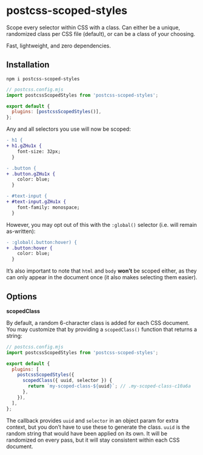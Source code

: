 # postcss-scoped-styles

Scope every selector within CSS with a class. Can either be a unique, randomized class per CSS file (default), or can be a class of your choosing.

Fast, lightweight, and zero dependencies.

## Installation

```
npm i postcss-scoped-styles
```

```js
// postcss.config.mjs
import postcssScopedStyles from 'postcss-scoped-styles';

export default {
  plugins: [postcssScopedStyles()],
};
```

Any and all selectors you use will now be scoped:

```diff
- h1 {
+ h1.gZHu1x {
    font-size: 32px;
  }

- .button {
+ .button.gZHu1x {
    color: blue;
  }

- #text-input {
+ #text-input.gZHu1x {
    font-family: monospace;
  }
```

However, you may opt out of this with the `:global()` selector (i.e. will remain as-written):

```diff
- :global(.button:hover) {
+ .button:hover {
    color: blue;
  }
```

It’s also important to note that `html` and `body` **won’t** be scoped either, as they can only appear in the document once (it also makes selecting them easier).

## Options

**scopedClass**

By default, a random 6-character class is added for each CSS document. You may customize that by providing a `scopedClass()` function that returns a string:

```js
// postcss.config.mjs
import postcssScopedStyles from 'postcss-scoped-styles';

export default {
  plugins: [
    postcssScopedStyles({
      scopedClass({ uuid, selector }) {
        return `my-scoped-class-${uuid}`; // .my-scoped-class-c10a6a
      },
    }),
  ],
};
```

The callback provides `uuid` and `selector` in an object param for extra context, but you don’t have to use these to generate the class. `uuid` is the random string that would have been applied on its own. It will be randomized on every pass, but it will stay consistent within each CSS document.
